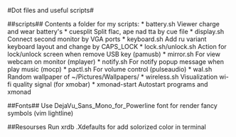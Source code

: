 #Dot files and useful scripts#

##scripts## 
Contents a folder for my scripts:
    * battery.sh
    Viewer charge and wear battery's
    * cuesplit
    Split flac, ape nad tta by cue file
    * display.sh
    Connect second monitor by VGA ports
    * keyboard.sh
    Add ru variant keyboard layout and change by CAPS_LOCK
    * lock.sh/unlock.sh
    Action for lock/unlock screen when remove USB key (pamusb)
    * mirror.sh
    For view webcam on monitor (mplayer)
    * notify.sh
    For notify popup message when play music (mocp)
    * pactl.sh
    For volume control (pulseaudio)
    * wal.sh
    Random wallpaper of ~/Pictures/Wallpapers/
    * wireless.sh
    Visualization wi-fi quality signal (for xmobar)
    * xmonad-start
    Autostart programs and xmonad

##Fonts##
Use DejaVu_Sans_Mono_for_Powerline font for render fancy symbols (vim lightline)

##Resourses
Run xrdb .Xdefaults for add solorized color in terminal
